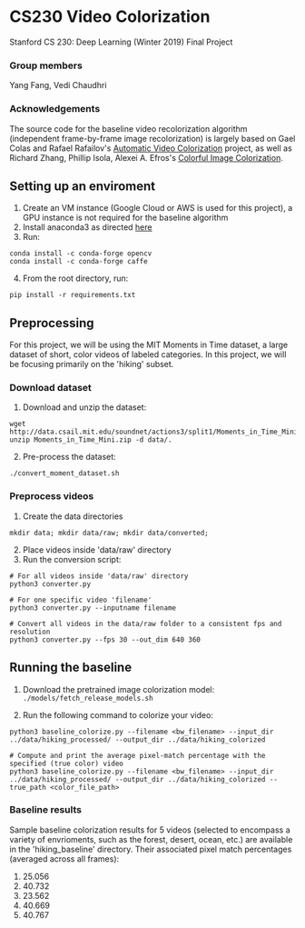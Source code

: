 # CS230 Video Colorization
Stanford CS 230: Deep Learning (Winter 2019) Final Project

### Group members

Yang Fang, Vedi Chaudhri

### Acknowledgements

The source code for the baseline video recolorization algorithm (independent frame-by-frame image recolorization) is largely based on Gael Colas and Rafael Rafailov's [Automatic Video Colorization](https://github.com/ColasGael/Automatic-Video-Colorization) project, as well as Richard Zhang, Phillip Isola, Alexei A. Efros's [Colorful Image Colorization](https://github.com/richzhang/colorization).

## Setting up an enviroment

1. Create an VM instance (Google Cloud or AWS is used for this project), a GPU instance is not required for the baseline algorithm
2. Install anaconda3 as directed [here](https://www.digitalocean.com/community/tutorials/how-to-install-anaconda-on-ubuntu-18-04-quickstart)
3. Run:
```
conda install -c conda-forge opencv
conda install -c conda-forge caffe
```
4. From the root directory, run:
```
pip install -r requirements.txt
```

## Preprocessing

For this project, we will be using the MIT Moments in Time dataset, a large dataset of short, color videos of labeled categories. In this project, we will be focusing primarily on the 'hiking' subset.

### Download dataset
1. Download and unzip the dataset:
```
wget http://data.csail.mit.edu/soundnet/actions3/split1/Moments_in_Time_Mini.zip
unzip Moments_in_Time_Mini.zip -d data/.
```
2. Pre-process the dataset:
```
./convert_moment_dataset.sh
```

### Preprocess videos

1. Create the data directories
```
mkdir data; mkdir data/raw; mkdir data/converted;
```
2. Place videos inside 'data/raw' directory
3. Run the conversion script:
```
# For all videos inside 'data/raw' directory
python3 converter.py

# For one specific video 'filename'
python3 converter.py --inputname filename

# Convert all videos in the data/raw folder to a consistent fps and resolution
python3 converter.py --fps 30 --out_dim 640 360
```

## Running the baseline
1. Download the pretrained image colorization model:
```./models/fetch_release_models.sh```

2. Run the following command to colorize your video:
```
python3 baseline_colorize.py --filename <bw_filename> --input_dir ../data/hiking_processed/ --output_dir ../data/hiking_colorized 

# Compute and print the average pixel-match percentage with the specified (true color) video
python3 baseline_colorize.py --filename <bw_filename> --input_dir ../data/hiking_processed/ --output_dir ../data/hiking_colorized --true_path <color_file_path>
```

### Baseline results
Sample baseline colorization results for 5 videos (selected to encompass a variety of envrioments, such as the forest, desert, ocean, etc.) are available in the 'hiking_baseline' directory. Their associated pixel match percentages (averaged across all frames):
1. 25.056
2. 40.732
3. 23.562
4. 40.669
5. 40.767

